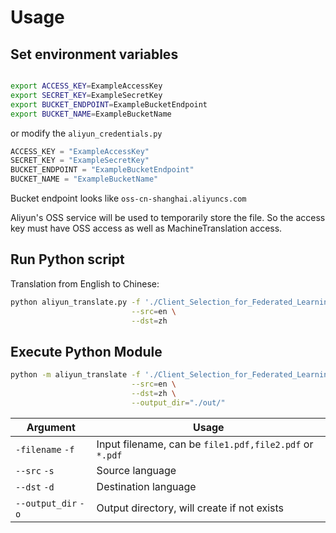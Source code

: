 # Usage

## Set environment variables

```bash

export ACCESS_KEY=ExampleAccessKey
export SECRET_KEY=ExampleSecretKey
export BUCKET_ENDPOINT=ExampleBucketEndpoint
export BUCKET_NAME=ExampleBucketName
```

or modify the `aliyun_credentials.py`

```python
ACCESS_KEY = "ExampleAccessKey"
SECRET_KEY = "ExampleSecretKey"
BUCKET_ENDPOINT = "ExampleBucketEndpoint"
BUCKET_NAME = "ExampleBucketName"
```

Bucket endpoint looks like `oss-cn-shanghai.aliyuncs.com`

Aliyun's OSS service will be used to temporarily store the file. So the access key must have OSS access as well as MachineTranslation access.

## Run Python script

Translation from English to Chinese:

```bash
python aliyun_translate.py -f './Client_Selection_for_Federated_Learning_with_Heterogeneous_Resources_in_Mobile_Edge.pdf' \
                           --src=en \
                           --dst=zh
```

## Execute Python Module

```bash
python -m aliyun_translate -f './Client_Selection_for_Federated_Learning_with_Heterogeneous_Resources_in_Mobile_Edge.pdf' \
                           --src=en \
                           --dst=zh \
                           --output_dir="./out/"
```

| Argument            | Usage                                                   |
| ------------------- | ------------------------------------------------------- |
| `-filename` `-f`    | Input filename, can be `file1.pdf,file2.pdf` or `*.pdf` |
| `--src` `-s`        | Source language                                         |
| `--dst` `-d`        | Destination language                                    |
| `--output_dir` `-o` | Output directory, will create if not exists             |
